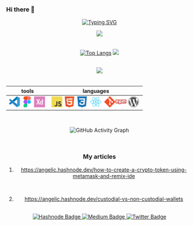 ### Hi there 👋


<div id="badges"  align="center">

[![Typing SVG](https://readme-typing-svg.herokuapp.com?color=63CF15&lines=My+Name+Is+Z+E+E)](https://git.io/typing-svg)
    
  </div>

<div id="badges"  align="center">
    
  </div>

<div id="header" align="center">
    <a href="yhttps://github.com/urbantechgirl/">
  <img src="https://developers.giphy.com/branch/master/static/api-512d36c09662682717108a38bbb5c57d.gif" width="480"/>
       </a>
</div>

<br>

     
<div align="center">
   
   [![Top Langs](https://github-readme-stats.vercel.app/api/top-langs/?username=urbantechgirl&layout=compact&hide=html,hack,css&theme=gotham)](https://github.com/urbantechgirl) 
  <img  height=' 165px' src="https://github-readme-stats.vercel.app/api?username=urbantechgirl&show_icons=true&theme=gotham&count_private=true">
</div>

<br>


<div align="center">
  <img src="https://github-profile-trophy.vercel.app/?username=urbantechgirl&column=7&theme=onedark" />
</div>
<br>

 <div id='badges' align="center">

| tools  | languages | 
|---|---|
|<div id='badges' align="center"><img src="https://github.com/devicons/devicon/blob/master/icons/vscode/vscode-original.svg" title="" alt="J" width="30" height="30"/>&nbsp;<img src="https://github.com/devicons/devicon/blob/master/icons/figma/figma-original.svg" title="" alt="J" width="30" height="30"/>&nbsp;<img src="https://github.com/devicons/devicon/blob/master/icons/xd/xd-plain.svg" title="" alt="J" width="30" height="30"/>&nbsp; </div>|<div id='badges' align="center"><img src="https://github.com/devicons/devicon/blob/master/icons/javascript/javascript-original.svg" title="" alt="J" width="30" height="30"/>&nbsp;<img src="https://github.com/devicons/devicon/blob/master/icons/html5/html5-original.svg" title="" alt="J" width="30" height="30"/>&nbsp;<img src="https://github.com/devicons/devicon/blob/master/icons/css3/css3-plain.svg" title="" alt="J" width="30" height="30"/>&nbsp; <img src="https://github.com/devicons/devicon/blob/master/icons/react/react-original.svg" title="" alt="J" width="30" height="30"/>&nbsp; <img src="https://github.com/devicons/devicon/blob/master/icons/git/git-original.svg" title="" alt="J" width="30" height="30"/><img src="https://github.com/devicons/devicon/blob/master/icons/npm/npm-original-wordmark.svg" title="" alt="J" width="30" height="30"/>&nbsp;<img src="https://github.com/devicons/devicon/blob/master/icons/wordpress/wordpress-plain.svg" title="" alt="J" width="30" height="30"/>&nbsp; </div></div>|   
  
  




<br>

<div id="badges"  align="center">

![GitHub Activity Graph](https://activity-graph.herokuapp.com/graph?username=urbantechgirl&bg_color=333333&color=00ffff&line=00ffff&point=ffffff&area=true&hide_border=false)

</div>

<br>

<h3>My articles</h2>

1) https://angelic.hashnode.dev/how-to-create-a-crypto-token-using-metamask-and-remix-ide

<br>

2) https://angelic.hashnode.dev/custodial-vs-non-custodial-wallets

<br>

 </div>
<div id="badges"  align="center">
  <a href="https://angelic.hashnode.dev/">
    <img src="https://img.shields.io/badge/Hashnode-2962FF?style=for-the-badge&logo=hashnode&logoColor=white" alt="Hashnode Badge"/>
  </a>

  <a href="https://medium.com/@urbantechgirl">
    <img src="https://img.shields.io/badge/Medium-12100E?style=for-the-badge&logo=medium&logoColor=white" alt="Medium Badge"/>
  </a>
   
  <a href="https://twitter.com/urbantechgirl">
    <img src="https://img.shields.io/badge/Twitter-blue?style=for-the-badge&logo=twitter&logoColor=white" alt="Twitter Badge"/>
  </a>
</div>



